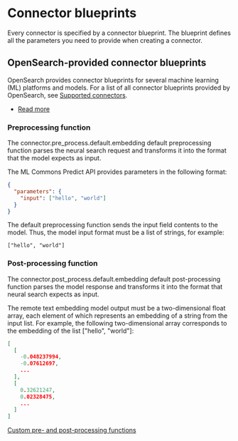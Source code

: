 # Connector blueprints
Every connector is specified by a connector blueprint. The blueprint defines all the parameters you need to provide when creating a connector.

## OpenSearch-provided connector blueprints
OpenSearch provides connector blueprints for several machine learning (ML) platforms and models. For a list of all connector blueprints provided by OpenSearch, see [Supported connectors](https://opensearch.org/docs/latest/ml-commons-plugin/remote-models/connectors/#supported-connectors).

- [Read more](https://opensearch.org/docs/latest/ml-commons-plugin/remote-models/blueprints/)
  
### Preprocessing function
The connector.pre_process.default.embedding default preprocessing function parses the neural search request and transforms it into the format that the model expects as input.

The ML Commons Predict API provides parameters in the following format:
```json
{
  "parameters": {
    "input": ["hello", "world"]
  }
}
```
The default preprocessing function sends the input field contents to the model. Thus, the model input format must be a list of strings, for example:
```
["hello", "world"]
```

### Post-processing function
The connector.post_process.default.embedding default post-processing function parses the model response and transforms it into the format that neural search expects as input.

The remote text embedding model output must be a two-dimensional float array, each element of which represents an embedding of a string from the input list. For example, the following two-dimensional array corresponds to the embedding of the list ["hello", "world"]:

```json
[
  [
    -0.048237994,
    -0.07612697,
    ...
  ],
  [
    0.32621247,
    0.02328475,
    ...
  ]
]
```

[Custom pre- and post-processing functions](https://opensearch.org/docs/latest/ml-commons-plugin/remote-models/blueprints/#custom-pre--and-post-processing-functions)

